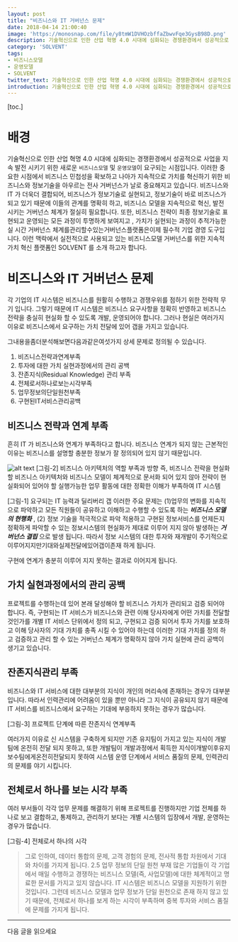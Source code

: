 ```yaml
---
layout: post
title: "비즈니스와 IT 거버넌스 문제"
date: 2018-04-14 21:00:40
image: 'https://monosnap.com/file/y8tmW1DVHOzbffaZbwvFqe3GysB98D.png'
description: 기술혁신으로 인한 산업 혁명 4.0 시대에 심화되는 경쟁환경에서 성공적으로 사업을 지속 발전 시키기 위한 새로운 비즈니스모델 및 운영모델이 요구되는 시점입니다.
category: 'SOLVENT'
tags:
- 비즈니스모델
- 운영모델
- SOLVENT
twitter_text: 기술혁신으로 인한 산업 혁명 4.0 시대에 심화되는 경쟁환경에서 성공적으로 사업을 지속 발전 시키기 위한 새로운 비즈니스모델 및 운영모델이 요구되는 시점입니다.
introduction: 기술혁신으로 인한 산업 혁명 4.0 시대에 심화되는 경쟁환경에서 성공적으로 사업을 지속 발전 시키기 위한 새로운 비즈니스모델 및 운영모델이 요구되는 시점입니다.
---
```


[toc.]

# 배경
기술혁신으로 인한 산업 혁명 4.0 시대에 심화되는 경쟁환경에서 성공적으로 사업을 지속 발전 시키기 위한 새로운 `비즈니스모델` 및 `운영모델`이 요구되는 시점입니다.
이러한 중요한 시점에서 비즈니스 민첩성을 확보하고 나아가 지속적으로 가치를 혁신하기 위한 비즈니스와 정보기술을 아우르는 전사 거버넌스가 날로 중요해지고 있습니다.
비즈니스와 IT 가 더욱더 결합되어, 비즈니스가 정보기술로 실현되고, 정보기술이 바로 비즈니스가 되고 있기 때문에 이들의 관계를 명확히 하고, 비즈니스 모델을 지속적으로 혁신, 발전 시키는 거버넌스 체계가 절실히 필요합니다.
또한, 비즈니스 전략이 최종 정보기술로 표현되고 운영되는 모든 과정이 투명하게 보여지고 , 가치가 실현되는 과정이 추적가능한 실 시간 거버넌스 체계를관리할수있는거버넌스플랫폼은이제 필수적 기업 경영 도구입니다.
이런 맥락에서 실전적으로 사용되고 있는 비즈니스모델 거버넌스를 위한 지속적 가치 혁신 플랫폼인 SOLVENT 를 소개 하고자 합니다.

# 비즈니스와 IT 거버넌스 문제
각 기업의 IT 시스템은 비즈니스를 원활히 수행하고 경쟁우위를 점하기 위한 전략적 무기 입니다. 그렇기 때문에 IT 시스템은 비즈니스 요구사항을 정확히 반영하고 비즈니스 전략을 충실히 현실화 할 수 있도록 개발, 운영되어야 합니다. 그러나 현실은 여러가지 이유로 비즈니스에서 요구하는 가치 전달에 있어 갭을 가지고 있습니다.

그내용을좀더분석해보면다음과같은여섯가지 상세 문제로 정의될 수 있습니다.
1.  비즈니스전략과연계부족
2.  투자에 대한 가치 실현과정에서의 관리 공백 
3.  잔존지식(Residual Knowledge) 관리 부족
4.  전체로서하나로보는시각부족
5.  업무정보의단일원천부족
6.  구현된IT서비스관리공백

## 비즈니스 전략과 연계 부족

흔히 IT 가 비즈니스와 연계가 부족하다고 합니다. 비즈니스 연계가 되지 않는 근본적인 이유는 비즈니스를 설명할 충분한 정보가 잘 정의되어 있지 않기 때문입니다.

![alt text](https://monosnap.com/file/y8tmW1DVHOzbffaZbwvFqe3GysB98D.png)
[그림-2] 비즈니스 아키텍처의 역할 부족과 방향
즉, 비즈니스 전략을 현실화할 비즈니스 아키텍처와 비즈니스 모델이 체계적으로 문서화 되어 있지 않아 전략이 현실화되어 있어야 할 실행가능한 업무 활동에 대한 정확한 이해가 부족하여 IT 시스템


[그림-1] 요구되는 IT 능력과 딜리버리 갭
이러한 주요 문제는 (1)업무의 변화를 지속적으로 파악하고 모든 직원들이 공유하고 이해하고 수행할 수 있도록 하는 ***비즈니스 모델의 현행화*** , (2) 정보 기술을 적극적으로 파악 적용하고 구현된 정보서비스를 언제든지 정확하게 파악할 수 있는 정보시스템의 현실화가 제대로 이루어 지지 않아 발생하는 ***거버넌스 결핍*** 으로 발생 됩니다. 따라서 정보 시스템의 대한 투자와 재개발이 주기적으로 이루어지지만기대와실제전달에있어갭이존재 하게 됩니다.



구현에 연계가 충분히 이루어 지지 못하는 결과로 이어지게 됩니다.


## 가치 실현과정에서의 관리 공백
프로젝트를 수행하는데 있어 본래 달성해야 할 비즈니스 가치가 관리되고 검증 되어야 합니다. 즉, 구현되는 IT 서비스가 비즈니스와 관련 이해 당사자에게 어떤 가치를 전달할 것인가를 개별 IT 서비스 단위에서 정의 되고, 구현되고 검증 되어서 투자 가치를 보호하고 이해 당사자의 기대 가치를 충족 시킬 수 있어야 하는데 이러한 기대 가치를 정의 하고 검증하고 관리 할 수 있는 거버넌스 체계가 명확하지 않아 가치 실현에 관리 공백이 생기고 있습니다.

## 잔존지식관리 부족
비즈니스와 IT 서비스에 대한 대부분의 지식이 개인의 머리속에 존재하는 경우가 대부분입니다. 따라서 인력관리에 어려움이 있을 뿐만 아니라 그 지식이 공유되지 않기 때문에 IT 서비스를 비즈니스에서 요구하는 기대에 부응하지 못하는 경우가 많습니다.


[그림-3] 프로젝트 단계에 따른 잔존지식 연계부족

여러가지 이유로 신 시스템을 구축하게 되지만 기존 유지팀이 가지고 있는 지식이 개발팀에 온전히 전달 되지 못하고, 또한 개발팀이 개발과정에서 획득한 지식이개발이후유지보수팀에게온전히전달되지 못하여 시스템 운영 단계에서 서비스 품질의 문제, 인력관리의 문제를 야기 시킵니다.

##  전체로서 하나를 보는 시각 부족
여러 부서들이 각각 업무 문제를 해결하기 위해 프로젝트를 진행하지만 기업 전체를 하나로 보고 결합하고, 통제하고, 관리하기 보다는 개별 시스템의 입장에서 개발, 운영하는 경우가 많습니다.


[그림-4] 전체로서 하나의 시각

> 그로 인하여, 데이터 통합의 문제, 고객 경험의 문제,
> 전사적 통합 차원에서 기대와 차이를 가지게 됩니다. 2.5 업무 정보의 단일 원천 부재
> 많은 기업들이 각 기업에서 매일 수행하고 경쟁하는 비즈니스 모델(즉, 사업모델)에 대한 체계적이고 명료한 문서를 가지고 있지 않습니다. IT 시스템은 비즈니스 모델을 지원하기 위한 것입니다. 그런데 비즈니스 모델과 업무 정보가 단일 원천으로 존재 하지 않고 있기 때문에, 전체로서 하나를 보게 하는 시각이 부족하며 중복 투자와 서비스 품질에 문제를 가지게 됩니다.

-----

다음 글을 읽으세요









